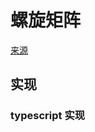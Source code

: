 # 螺旋矩阵
[来源](https://leetcode.cn/problems/spiral-matrix/)

## 实现

### typescript 实现
```typescript

```
